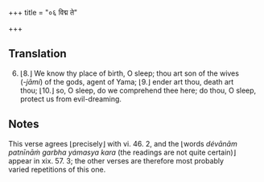 +++
title = "०६ विद्म ते"

+++
## Translation
6. ⌊8.⌋ We know thy place of birth, O sleep; thou art son of the wives  
(*-jāmí*) of the gods, agent of Yama; ⌊9.⌋ ender art thou, death art  
thou; ⌊10.⌋ so, O sleep, do we comprehend thee here; do thou, O sleep,  
protect us from evil-dreaming.

## Notes
This verse agrees ⌊precisely⌋ with vi. 46. 2, and the ⌊words *dévānām  
patnīnāṁ garbha yámasya kara* (the readings are not quite certain)⌋  
appear in xix. 57. 3; the other verses are therefore most probably  
varied repetitions of this one.
